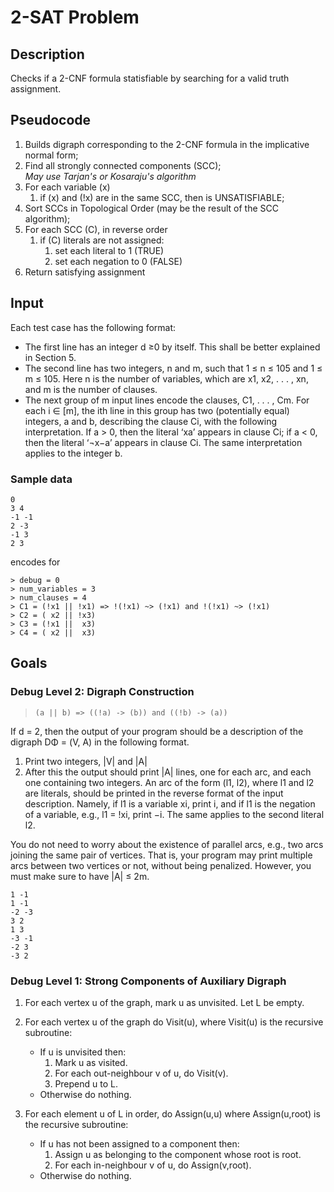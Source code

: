 # 2-SAT Problem
## Description
Checks if a 2-CNF formula statisfiable by searching for a valid truth assignment.

## Pseudocode
1. Builds digraph corresponding to the 2-CNF formula in the implicative normal form;
2. Find all strongly connected components (SCC);<br/>
*May use Tarjan's or Kosaraju's algorithm*
3. For each variable (x)
    1. if (x) and (!x) are in the same SCC, then is UNSATISFIABLE;
4. Sort SCCs in Topological Order (may be the result of the SCC algorithm);
5. For each SCC (C), in reverse order
    1. if (C) literals are not assigned:
        1. set each literal to 1 (TRUE)
        2. set each negation to 0 (FALSE)
6. Return satisfying assignment

## Input
Each test case has the following format:
- The first line has an integer d ≥0 by itself. This shall be better explained in Section 5.
- The second line has two integers, n and m, such that 1 ≤ n ≤ 105 and 1 ≤ m ≤ 105. Here n is the number of variables, which are x1, x2, . . . , xn, and m is the number of clauses.
- The next group of m input lines encode the clauses, C1, . . . , Cm. For each i ∈ [m], the ith line in this group has two (potentially equal) integers, a and b, describing the clause Ci, with the following interpretation. If a > 0, then the literal ‘xa’ appears in clause Ci; if a < 0, then the literal ‘¬x−a’ appears in clause Ci. The same interpretation applies to the integer b.

### Sample data
```
0
3 4
-1 -1
2 -3
-1 3
2 3
```
encodes for
```
> debug = 0
> num_variables = 3
> num_clauses = 4
> C1 = (!x1 || !x1) => !(!x1) ~> (!x1) and !(!x1) ~> (!x1)
> C2 = ( x2 || !x3)
> C3 = (!x1 ||  x3)
> C4 = ( x2 ||  x3)
```

## Goals
### Debug Level 2: Digraph Construction
> `(a || b) => ((!a) -> (b)) and ((!b) -> (a))`

If d = 2, then the output of your program should be a description of the digraph DΦ = (V, A) in the following format.

1. Print two integers, |V| and |A|
2. After this the output should print |A| lines, one for each arc, and each one containing two integers. An arc of the form (l1, l2), where l1 and l2 are literals, should be printed in the reverse format of the input description. Namely, if l1 is a variable xi, print i, and if l1 is the negation of a variable, e.g., l1 = !xi, print −i. The same applies to the second literal l2.

You do not need to worry about the existence of parallel arcs, e.g., two arcs joining the same pair of vertices. That is, your program may print multiple arcs between two vertices or not, without being penalized. However, you must make sure to have |A| ≤ 2m.

```
1 -1
1 -1
-2 -3
3 2
1 3
-3 -1
-2 3
-3 2
```

### Debug Level 1: Strong Components of Auxiliary Digraph
1. For each vertex u of the graph, mark u as unvisited. Let L be empty.
2. For each vertex u of the graph do Visit(u), where Visit(u) is the recursive subroutine:
    - If u is unvisited then:
        1. Mark u as visited.
        2. For each out-neighbour v of u, do Visit(v).
        3. Prepend u to L.
    - Otherwise do nothing.

3. For each element u of L in order, do Assign(u,u) where Assign(u,root) is the recursive subroutine:
    - If u has not been assigned to a component then:
        1. Assign u as belonging to the component whose root is root.
        2. For each in-neighbour v of u, do Assign(v,root).
    - Otherwise do nothing.